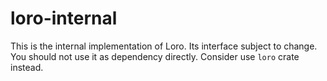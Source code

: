 # loro-internal

This is the internal implementation of Loro.
Its interface subject to change. You should not use it as dependency directly.
Consider use `loro` crate instead.
